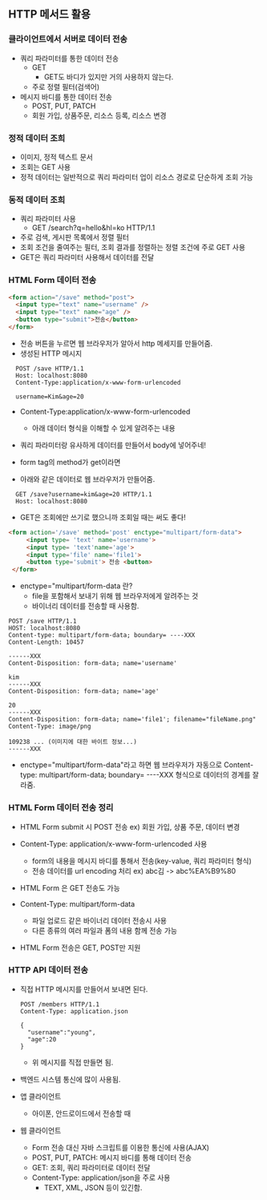 ## HTTP 메서드 활용

### 클라이언트에서 서버로 데이터 전송

- 쿼리 파라미터를 통한 데이터 전송
  - GET
    - GET도 바디가 있지만 거의 사용하지 않는다.
  - 주로 정렬 필터(검색어)
- 메시지 바디를 통한 데이터 전송
  - POST, PUT, PATCH
  - 회원 가입, 상품주문, 리소스 등록, 리소스 변경

### 정적 데이터 조희

- 이미지, 정적 텍스트 문서
- 조회는 GET 사용
- 정적 데이터는 일반적으로 쿼리 파라미터 업이 리소스 경로로 단순하게 조회 가능

### 동적 데이터 조희

- 쿼리 파라미터 사용
  - GET /search?q=hello&hl=ko HTTP/1.1
- 주로 검색, 게시판 목록에서 정렬 필터
- 조회 조건을 줄여주는 필터, 조회 결과를 정렬하는 정렬 조건에 주로 GET 사용
- GET은 쿼리 파라미터 사용해서 데이터를 전달

### HTML Form 데이터 전송

```html
<form action="/save" method="post">
  <input type="text" name="username" />
  <input type="text" name="age" />
  <button type="submit">전송</button>
</form>
```

- 전송 버튼을 누르면 웹 브라우저가 알아서 http 메세지를 만들어줌.
- 생성된 HTTP 메시지

```text
  POST /save HTTP/1.1
  Host: localhost:8080
  Content-Type:application/x-www-form-urlencoded

  username=Kim&age=20
```

- Content-Type:application/x-www-form-urlencoded
  - 아래 데이터 형식을 이해할 수 있게 알려주는 내용
- 쿼리 파라미터랑 유사하게 데이터를 만들어서 body에 넣어주네!

- form tag의 method가 get이라면
- 아래와 같은 데이터로 웹 브라우저가 만들어줌.

```text
  GET /save?username=kim&age=20 HTTP/1.1
  Host: localhost:8080
```

- GET은 조회에만 쓰기로 했으니까 조회일 때는 써도 좋다!

```html
<form action='/save' method='post' enctype="multipart/form-data">
     <input type= 'text' name='username'>
     <input type= 'text'name='age'>
     <input type='file' name='file1'>
     <button type='submit'> 전송 <button>
 </form>
```

- enctype="multipart/form-data 란?
  - file을 포함해서 보내기 위해 웹 브라우저에게 알려주는 것
  - 바이너리 데이터를 전송할 때 사용함.

```text
POST /save HTTP/1.1
HOST: localhost:8080
Content-type: multipart/form-data; boundary= ----XXX
Content-Length: 10457

------XXX
Content-Disposition: form-data; name='username'

kim
------XXX
Content-Disposition: form-data; name='age'

20
------XXX
Content-Disposition: form-data; name='file1'; filename="fileName.png"
Content-Type: image/png

109238 ... (이미지에 대한 바이트 정보...)
------XXX

```

- enctype="multipart/form-data"라고 하면 웹 브라우저가 자동으로 Content-type: multipart/form-data; boundary= ----XXX 형식으로 데이터의 경계를 잘라줌.

### HTML Form 데이터 전송 정리

- HTML Form submit 시 POST 전송
  ex) 회원 가입, 상품 주문, 데이터 변경
- Content-Type: application/x-www-form-urlencoded 사용

  - form의 내용을 메시지 바디를 통해서 전송(key-value, 쿼리 파라미터 형식)
  - 전송 데이터를 url encoding 처리
    ex) abc김 -> abc%EA%B9%80

- HTML Form 은 GET 전송도 가능
- Content-Type: multipart/form-data
  - 파일 업로드 같은 바이너리 데이터 전송시 사용
  - 다른 종류의 여러 파일과 폼의 내용 함께 전송 가능
- HTML Form 전송은 GET, POST만 지원

### HTTP API 데이터 전송
- 직접 HTTP 메시지를 만들어서 보내면 된다.
  ```text
  POST /members HTTP/1.1
  Content-Type: application.json

  {
    "username":"young",
    "age":20
  }
  ```
  - 위 메시지를 직접 만들면 됨.

- 백엔드 시스템 통신에 많이 사용됨.
- 앱 클라이언트
  - 아이폰, 안드로이드에서 전송할 때
- 웹 클라이언트
  - Form 전송 대신 자바 스크립트를 이용한 통신에 사용(AJAX)
  - POST, PUT, PATCH: 메시지 바디를 통해 데이터 전송
  - GET: 조회, 쿼리 파라미터로 데이터 전달
  - Content-Type: application/json을 주로 사용
    - TEXT, XML, JSON 등이 있긴함.